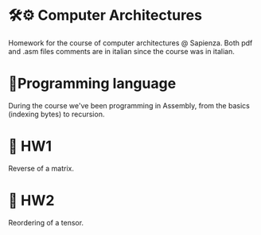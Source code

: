 # 🛠️⚙️ Computer Architectures
Homework for the course of computer architectures @ Sapienza. Both pdf and .asm files comments are in italian since the course was in italian.

# 📁Programming language
During the course we've been programming in Assembly, from the basics (indexing bytes) to recursion. 

# 📝 HW1
Reverse of a matrix.

# 📝 HW2
Reordering of a tensor. 

